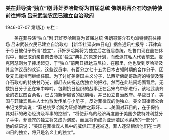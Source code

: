 ### 美在菲导演“独立”剧  菲奸罗哈斯将为首届总统  佛朗哥蒋介石均派特使前往捧场  吕宋武装农民已建立自治政府

1946-07-07
第1版()
专栏：

　　美在菲导演“独立”剧
    菲奸罗哈斯将为首届总统
    佛朗哥蒋介石均派特使前往捧场
    吕宋武装农民已建立自治政府
    【新华社延安四日电】据各通讯社报导：菲律宾于今日被付予所谓“独立”，菲奸罗哈斯将为独立后之首届总统。杜鲁门现在虽在休假中，但已取消亲自前去参加“独立”典礼的原定计划，而改派其私人代表前去。麦克阿瑟则为了捧场起见，于“独立”前两日抵达马尼拉，在那里，他也受到罗哈斯及其全体议员的欢迎。这些议员中，有百分之七十五为日本占领时期的合作分子，因受麦氏栽培而继续任职。为了讨好美帝国主义分子，法西斯佛朗哥政府的特使及蒋介石政府的特使甘乃光，都赶去庆祝这伪独立的把戏。然而在此热闹场面背后，无数抗日分子正在牢中呻吟。包剿抗日组织的战事正在吕宋岛中部进行，该地武装齐全的农民四百余名，已占领新伊锡省的彭朋峪，并已设立自治政府。早些日子，美国与菲律宾民主人士均散发传单与小册子，反对菲律宾的伪独立。美全国律师公会书记戈罗宾说：“菲总统罗哈斯为证据确凿之菲奸………美国对菲目的，在于保持其对菲的政治经济及军事的控制”。“将使菲岛的经济再度置于美国少数特殊利益分子手中，菲律宾的独立将又成为泡影，而且将仍成为亚洲殖民地系统的一部分”，他的结语说：“美国在菲律宾人民中的威信正迅速减退，菲人逐渐相信他们在七月四日的独立，将只是名义上的独立”。
